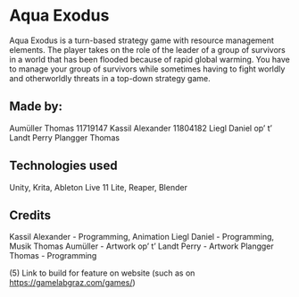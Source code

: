 # Aqua Exodus 

Aqua Exodus is a turn-based strategy game with resource management elements. The
player takes on the role of the leader of a group of survivors in a world that has been
flooded because of rapid global warming. You have to manage your group of survivors
while sometimes having to fight worldly and otherworldly threats in a top-down strategy
game.

## Made by:
Aumüller Thomas 11719147
Kassil Alexander 11804182
Liegl Daniel
op’ t’ Landt Perry 
Plangger Thomas

## Technologies used
Unity, Krita, Ableton Live 11 Lite, Reaper, Blender

## Credits
Kassil Alexander - Programming, Animation
Liegl Daniel - Programming, Musik
Thomas Aumüller - Artwork
op’ t’ Landt Perry - Artwork
Plangger Thomas - Programming

(5) Link to build for feature on website (such as on https://gamelabgraz.com/games/)
